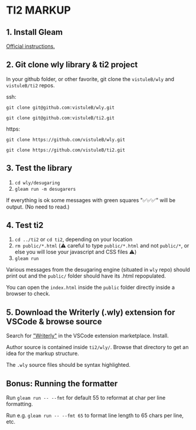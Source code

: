 # TI2 MARKUP

## 1. Install Gleam

[Official instructions.](https://gleam.run/getting-started/installing)

## 2. Git clone wly library & ti2 project

In your github folder, or other favorite, git clone the `vistuleB/wly` and `vistuleB/ti2` repos.

ssh:

```
git clone git@github.com:vistuleB/wly.git
```
```
git clone git@github.com:vistuleB/ti2.git
```

https:

```
git clone https://github.com/vistuleB/wly.git
```
```
git clone https://github.com/vistuleB/ti2.git
```

## 3. Test the library

1. `cd wly/desugaring`
3. `gleam run -m desugarers`

If everything is ok some messages with green squares "✅✅✅" will be output. (No need to read.)

## 4. Test ti2

1. `cd ../ti2` or `cd ti2`, depending on your location
2. `rm public/*.html` (⚠️ careful to type `public/*.html` and not `public/*`, or else you will lose your javascript and CSS files ⚠️)
3. `gleam run`

Various messages from the desugaring engine (situated in `wly` repo) should print out and the `public/` folder should have its .html repopulated.

You can open the `index.html` inside the `public` folder directly inside a browser to check.

## 5. Download the Writerly (.wly) extension for VSCode & browse source

Search for ["Writerly"](https://marketplace.visualstudio.com/items?itemName=TabbyNotes.writerly-vscode-extension) in the VSCode extension marketplace. Install.

Author source is contained inside `ti2/wly/`. Browse that directory to get an idea for the markup structure.

The `.wly` source files should be syntax highlighted.

## Bonus: Running the formatter

Run `gleam run -- --fmt` for default 55 to reformat at char per line formatting.

Run e.g. `gleam run -- --fmt 65` to format line length to 65 chars per line, etc.

